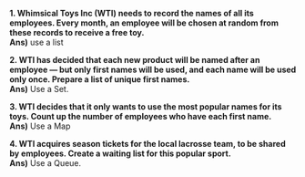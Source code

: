 **1. Whimsical Toys Inc (WTI) needs to record the names of all its employees. Every month, an employee will be chosen at random from these records to receive a free toy.**  
 **Ans)** use a list

**2. WTI has decided that each new product will be named after an employee — but only first names will be used, and each name will be used only once. Prepare a list of unique first names.**  
 **Ans)** Use a Set.

**3. WTI decides that it only wants to use the most popular names for its toys. Count up the number of employees who have each first name.**  
 **Ans)** Use a Map

**4. WTI acquires season tickets for the local lacrosse team, to be shared by employees. Create a waiting list for this popular sport.**  
 **Ans)** Use a Queue.
